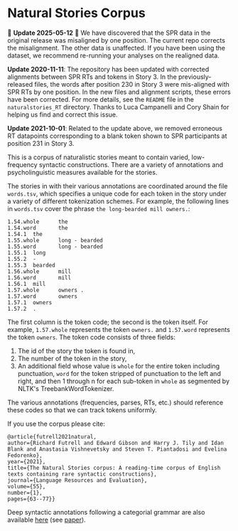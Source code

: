 # Natural Stories Corpus

🚨 **Update 2025-05-12** 🚨 We have discovered that the SPR data in the original release was misaligned by one position. The current repo corrects the misalignment. The other data is unaffected. If you have been using the dataset, we recommend re-running your analyses on the realigned data.

**Update 2020-11-11**: The repository has been updated with corrected alignments between SPR RTs and tokens in Story 3. In the previously-released files, the words after position 230 in Story 3 were mis-aligned with SPR RTs by one position. In the new files and alignment scripts, these errors have been corrected. For more details, see the `README` file in the `naturalstories_RT` directory. Thanks to Luca Campanelli and Cory Shain for helping us find and correct this issue.

**Update 2021-10-01**: Related to the update above, we removed erroneous RT datapoints corresponding to a blank token shown to SPR participants at position 231 in Story 3.

This is a corpus of naturalistic stories meant to contain varied, low-frequency syntactic constructions.
There are a variety of annotations and psycholinguistic measures available for the stories.

The stories in with their various annotations are coordinated around the file `words.tsv`, which specifies a unique code for each token in the story under a variety of different tokenization schemes.
For example, the following lines in `words.tsv` cover the phrase `the long-bearded mill owners.`:

```
1.54.whole      the
1.54.word       the
1.54.1  the
1.55.whole      long - bearded
1.55.word       long - bearded
1.55.1  long
1.55.2  -
1.55.3  bearded
1.56.whole      mill
1.56.word       mill
1.56.1  mill
1.57.whole      owners .
1.57.word       owners
1.57.1  owners
1.57.2  .
```

The first column is the token code; the second is the token itself. For example, `1.57.whole` represents the token `owners.` and `1.57.word` represents the token `owners`.
The token code consists of three fields:

1. The id of the story the token is found in,
2. The number of the token in the story,
3. An additional field whose value is `whole` for the entire token including punctuation, `word` for the token stripped of punctuation to the left and right, and then 1 through n for each sub-token in `whole` as segmented by NLTK's TreebankWordTokenizer.

The various annotations (frequencies, parses, RTs, etc.) should reference these codes so that we can track tokens uniformly.

If you use the corpus please cite:
```
@article{futrell2021natural,
author={Richard Futrell and Edward Gibson and Harry J. Tily and Idan Blank and Anastasia Vishnevetsky and Steven T. Piantadosi and Evelina Fedorenko},
year={2021},
title={The Natural Stories corpus: A reading-time corpus of English texts containing rare syntactic constructions},
journal={Language Resources and Evaluation},
volume={55},
number={1},
pages={63--77}}
```

Deep syntactic annotations following a categorial grammar are also available [here](https://github.com/modelblocks/modelblocks-release) (see [paper](http://lrec-conf.org/workshops/lrec2018/W9/pdf/9_W9.pdf)).
